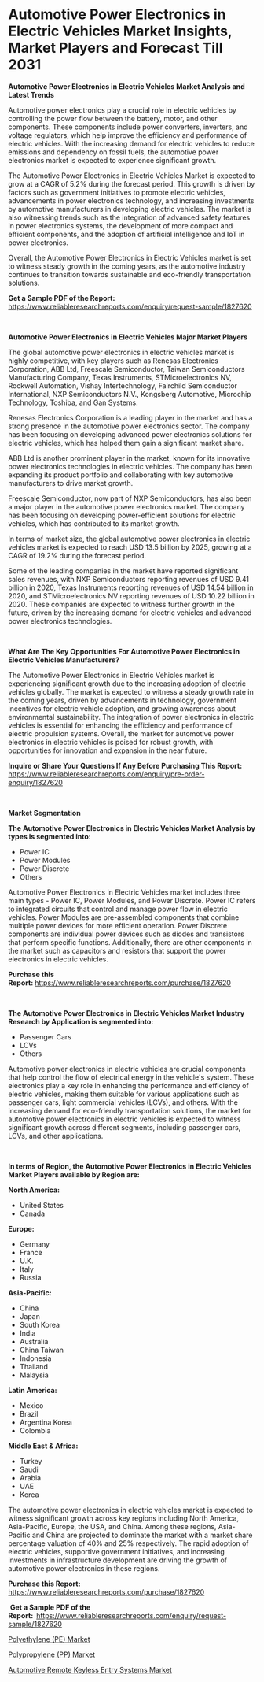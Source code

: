 <p><h1>Automotive Power Electronics in Electric Vehicles Market Insights, Market Players and Forecast Till 2031</h1></p><p><strong>Automotive Power Electronics in Electric Vehicles Market Analysis and Latest Trends</strong></p>
<p><p>Automotive power electronics play a crucial role in electric vehicles by controlling the power flow between the battery, motor, and other components. These components include power converters, inverters, and voltage regulators, which help improve the efficiency and performance of electric vehicles. With the increasing demand for electric vehicles to reduce emissions and dependency on fossil fuels, the automotive power electronics market is expected to experience significant growth.</p><p>The Automotive Power Electronics in Electric Vehicles Market is expected to grow at a CAGR of 5.2% during the forecast period. This growth is driven by factors such as government initiatives to promote electric vehicles, advancements in power electronics technology, and increasing investments by automotive manufacturers in developing electric vehicles. The market is also witnessing trends such as the integration of advanced safety features in power electronics systems, the development of more compact and efficient components, and the adoption of artificial intelligence and IoT in power electronics.</p><p>Overall, the Automotive Power Electronics in Electric Vehicles market is set to witness steady growth in the coming years, as the automotive industry continues to transition towards sustainable and eco-friendly transportation solutions.</p></p>
<p><strong>Get a Sample PDF of the Report:&nbsp;</strong> <a href="https://www.reliableresearchreports.com/enquiry/request-sample/1827620">https://www.reliableresearchreports.com/enquiry/request-sample/1827620</a></p>
<p>&nbsp;</p>
<p><strong>Automotive Power Electronics in Electric Vehicles Major Market Players</strong></p>
<p><p>The global automotive power electronics in electric vehicles market is highly competitive, with key players such as Renesas Electronics Corporation, ABB Ltd, Freescale Semiconductor, Taiwan Semiconductors Manufacturing Company, Texas Instruments, STMicroelectronics NV, Rockwell Automation, Vishay Intertechnology, Fairchild Semiconductor International, NXP Semiconductors N.V., Kongsberg Automotive, Microchip Technology, Toshiba, and Gan Systems.</p><p>Renesas Electronics Corporation is a leading player in the market and has a strong presence in the automotive power electronics sector. The company has been focusing on developing advanced power electronics solutions for electric vehicles, which has helped them gain a significant market share.</p><p>ABB Ltd is another prominent player in the market, known for its innovative power electronics technologies in electric vehicles. The company has been expanding its product portfolio and collaborating with key automotive manufacturers to drive market growth.</p><p>Freescale Semiconductor, now part of NXP Semiconductors, has also been a major player in the automotive power electronics market. The company has been focusing on developing power-efficient solutions for electric vehicles, which has contributed to its market growth.</p><p>In terms of market size, the global automotive power electronics in electric vehicles market is expected to reach USD 13.5 billion by 2025, growing at a CAGR of 19.2% during the forecast period.</p><p>Some of the leading companies in the market have reported significant sales revenues, with NXP Semiconductors reporting revenues of USD 9.41 billion in 2020, Texas Instruments reporting revenues of USD 14.54 billion in 2020, and STMicroelectronics NV reporting revenues of USD 10.22 billion in 2020. These companies are expected to witness further growth in the future, driven by the increasing demand for electric vehicles and advanced power electronics technologies.</p></p>
<p>&nbsp;</p>
<p><strong>What Are The Key Opportunities For Automotive Power Electronics in Electric Vehicles Manufacturers?</strong></p>
<p><p>The Automotive Power Electronics in Electric Vehicles market is experiencing significant growth due to the increasing adoption of electric vehicles globally. The market is expected to witness a steady growth rate in the coming years, driven by advancements in technology, government incentives for electric vehicle adoption, and growing awareness about environmental sustainability. The integration of power electronics in electric vehicles is essential for enhancing the efficiency and performance of electric propulsion systems. Overall, the market for automotive power electronics in electric vehicles is poised for robust growth, with opportunities for innovation and expansion in the near future.</p></p>
<p><strong>Inquire or Share Your Questions If Any Before Purchasing This Report:</strong> <a href="https://www.reliableresearchreports.com/enquiry/pre-order-enquiry/1827620">https://www.reliableresearchreports.com/enquiry/pre-order-enquiry/1827620</a></p>
<p>&nbsp;</p>
<p><strong>Market Segmentation</strong></p>
<p><strong>The Automotive Power Electronics in Electric Vehicles Market Analysis by types is segmented into:</strong></p>
<p><ul><li>Power IC</li><li>Power Modules</li><li>Power Discrete</li><li>Others</li></ul></p>
<p><p>Automotive Power Electronics in Electric Vehicles market includes three main types - Power IC, Power Modules, and Power Discrete. Power IC refers to integrated circuits that control and manage power flow in electric vehicles. Power Modules are pre-assembled components that combine multiple power devices for more efficient operation. Power Discrete components are individual power devices such as diodes and transistors that perform specific functions. Additionally, there are other components in the market such as capacitors and resistors that support the power electronics in electric vehicles.</p></p>
<p><strong>Purchase this Report:&nbsp;</strong><a href="https://www.reliableresearchreports.com/purchase/1827620">https://www.reliableresearchreports.com/purchase/1827620</a></p>
<p>&nbsp;</p>
<p><strong>The Automotive Power Electronics in Electric Vehicles Market Industry Research by Application is segmented into:</strong></p>
<p><ul><li>Passenger Cars</li><li>LCVs</li><li>Others</li></ul></p>
<p><p>Automotive power electronics in electric vehicles are crucial components that help control the flow of electrical energy in the vehicle's system. These electronics play a key role in enhancing the performance and efficiency of electric vehicles, making them suitable for various applications such as passenger cars, light commercial vehicles (LCVs), and others. With the increasing demand for eco-friendly transportation solutions, the market for automotive power electronics in electric vehicles is expected to witness significant growth across different segments, including passenger cars, LCVs, and other applications.</p></p>
<p>&nbsp;</p>
<p><strong>In terms of Region, the Automotive Power Electronics in Electric Vehicles Market Players available by Region are:</strong></p>
<p>
    <p> <strong> North America: </strong>
        <ul>
            <li>United States</li>
            <li>Canada</li>
        </ul>
        </p> 
    <p> <strong> Europe: </strong>
        <ul>
            <li>Germany</li>
            <li>France</li>
            <li>U.K.</li>
            <li>Italy</li>
            <li>Russia</li>
        </ul>
        </p> 
    <p> <strong> Asia-Pacific: </strong>
        <ul>
            <li>China</li>
            <li>Japan</li>
            <li>South Korea</li>
            <li>India</li>
            <li>Australia</li>
            <li>China Taiwan</li>
            <li>Indonesia</li>
            <li>Thailand</li>
            <li>Malaysia</li>
        </ul>
        </p> 
    <p> <strong> Latin America: </strong>
        <ul>
            <li>Mexico</li>
            <li>Brazil</li>
            <li>Argentina Korea</li>
            <li>Colombia</li>
        </ul>
        </p> 
    <p> <strong> Middle East & Africa: </strong>
        <ul>
            <li>Turkey</li>
            <li>Saudi</li>
            <li>Arabia</li>
            <li>UAE</li>
            <li>Korea</li>
        </ul>
    </p>
    </p>
<p><p>The automotive power electronics in electric vehicles market is expected to witness significant growth across key regions including North America, Asia-Pacific, Europe, the USA, and China. Among these regions, Asia-Pacific and China are projected to dominate the market with a market share percentage valuation of 40% and 25% respectively. The rapid adoption of electric vehicles, supportive government initiatives, and increasing investments in infrastructure development are driving the growth of automotive power electronics in these regions.</p></p>
<p><strong>Purchase this Report: </strong><a href="https://www.reliableresearchreports.com/purchase/1827620">https://www.reliableresearchreports.com/purchase/1827620</a></p>
<p>&nbsp;<strong>Get a Sample PDF of the Report:&nbsp;&nbsp;</strong><a href="https://www.reliableresearchreports.com/enquiry/request-sample/1827620">https://www.reliableresearchreports.com/enquiry/request-sample/1827620</a></p>
<p><strong></strong></p>
<p><p><a href="https://view.publitas.com/reportprime-1/polyethylene-pe-market-insights-market-players-and-forecast-till-2030/">Polyethylene (PE) Market</a></p><p><a href="https://view.publitas.com/reportprime-1/insights-into-polypropylene-pp-market-size-analysing-market-share-trends-and-growth-from-2023-to-2030/">Polypropylene (PP) Market</a></p><p><a href="https://github.com/provorikovar/Market-Research-Report-List-3/blob/main/automotive-remote-keyless-entry-systems-market.md">Automotive Remote Keyless Entry Systems Market</a></p></p>